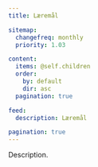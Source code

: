 ```yaml
---
title: Læremål

sitemap:
  changefreq: monthly
  priority: 1.03

content:
  items: @self.children
  order:
    by: default
    dir: asc
  pagination: true

feed:
  description: Læremål

pagination: true
---
```


Description.
